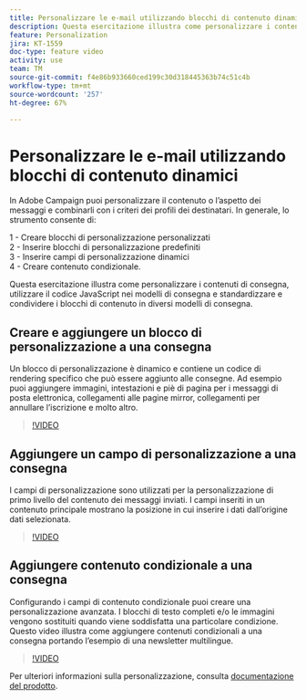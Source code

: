 ```yaml
---
title: Personalizzare le e-mail utilizzando blocchi di contenuto dinamici
description: Questa esercitazione illustra come personalizzare i contenuti di consegna, utilizzare il codice JavaScript nei modelli di consegna e standardizzare e condividere i blocchi di contenuto in diversi modelli di consegna.
feature: Personalization
jira: KT-1559
doc-type: feature video
activity: use
team: TM
source-git-commit: f4e86b933660ced199c30d318445363b74c51c4b
workflow-type: tm+mt
source-wordcount: '257'
ht-degree: 67%

---
```



# Personalizzare le e-mail utilizzando blocchi di contenuto dinamici

In Adobe Campaign puoi personalizzare il contenuto o l’aspetto dei messaggi e combinarli con i criteri dei profili dei destinatari. In generale, lo strumento consente di:

1 - Creare blocchi di personalizzazione personalizzati\
2 - Inserire blocchi di personalizzazione predefiniti\
3 - Inserire campi di personalizzazione dinamici\
4 - Creare contenuto condizionale.

Questa esercitazione illustra come personalizzare i contenuti di consegna, utilizzare il codice JavaScript nei modelli di consegna e standardizzare e condividere i blocchi di contenuto in diversi modelli di consegna.

## Creare e aggiungere un blocco di personalizzazione a una consegna

Un blocco di personalizzazione è dinamico e contiene un codice di rendering specifico che può essere aggiunto alle consegne. Ad esempio puoi aggiungere immagini, intestazioni e piè di pagina per i messaggi di posta elettronica, collegamenti alle pagine mirror, collegamenti per annullare l’iscrizione e molto altro.

>[!VIDEO](https://video.tv.adobe.com/v/24924?quality=12&learn=on)

## Aggiungere un campo di personalizzazione a una consegna

I campi di personalizzazione sono utilizzati per la personalizzazione di primo livello del contenuto dei messaggi inviati. I campi inseriti in un contenuto principale mostrano la posizione in cui inserire i dati dall’origine dati selezionata.

>[!VIDEO](https://video.tv.adobe.com/v/24925?quality=12&learn=on)

## Aggiungere contenuto condizionale a una consegna

Configurando i campi di contenuto condizionale puoi creare una personalizzazione avanzata. I blocchi di testo completi e/o le immagini vengono sostituiti quando viene soddisfatta una particolare condizione. Questo video illustra come aggiungere contenuti condizionali a una consegna portando l’esempio di una newsletter multilingue.

>[!VIDEO](https://video.tv.adobe.com/v/24926?quality=12&learn=on)

Per ulteriori informazioni sulla personalizzazione, consulta [documentazione del prodotto](https://experienceleague.adobe.com/docs/campaign-classic/using/sending-messages/personalizing-deliveries/about-personalization.html?lang=en).
